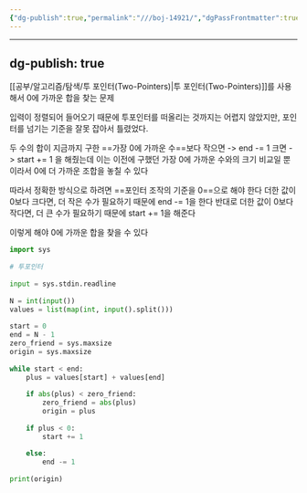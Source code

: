```yaml
---
{"dg-publish":true,"permalink":"///boj-14921/","dgPassFrontmatter":true}
---
```



---
dg-publish: true
---
[[공부/알고리즘/탐색/투 포인터(Two-Pointers)\|투 포인터(Two-Pointers)]]를 사용해서 0에 가까운 합을 찾는 문제

입력이 정렬되어 들어오기 때문에 투포인터를 떠올리는 것까지는 어렵지 않았지만,
포인터를 넘기는 기준을 잘못 잡아서 틀렸었다.

두 수의 합이 지금까지 구한 ==가장 0에 가까운 수==보다 작으면 -> end -= 1
크면 -> start += 1 을 해줬는데
이는 이전에 구했던 가장 0에 가까운 수와의 크기 비교일 뿐이라서
0에 더 가까운 조합을 놓칠 수 있다

따라서 정확한 방식으로 하려면 ==포인터 조작의 기준을 0==으로 해야 한다
더한 값이 0보다 크다면, 더 작은 수가 필요하기 때문에 end -= 1을 한다
반대로 더한 값이 0보다 작다면, 더 큰 수가 필요하기 때문에 start += 1을 해준다

이렇게 해야 0에 가까운 합을 찾을 수 있다

```python
import sys  
  
# 투포인터  
  
input = sys.stdin.readline  
  
N = int(input())  
values = list(map(int, input().split()))  
  
start = 0  
end = N - 1  
zero_friend = sys.maxsize  
origin = sys.maxsize  
  
while start < end:  
    plus = values[start] + values[end]  
  
    if abs(plus) < zero_friend:  
        zero_friend = abs(plus)  
        origin = plus  
  
    if plus < 0:  
        start += 1  
  
    else:  
        end -= 1  
  
print(origin)
```